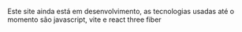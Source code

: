 Este site ainda está em desenvolvimento, as tecnologias usadas até o momento são javascript, vite e react three fiber
